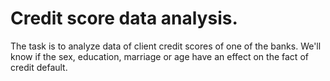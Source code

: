# Credit score data analysis.

The task is to analyze data of client credit scores of one of the banks. We'll know if the sex, education, marriage or age have an effect on the fact of credit default.
